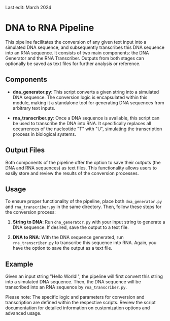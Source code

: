 Last edit: March 2024

# DNA to RNA Pipeline

This pipeline facilitates the conversion of any given text input into a simulated DNA sequence, and subsequently transcribes this DNA sequence into an RNA sequence. It consists of two main components: the DNA Generator and the RNA Transcriber. Outputs from both stages can optionally be saved as text files for further analysis or reference.

## Components

- **dna_generator.py**: This script converts a given string into a simulated DNA sequence. The conversion logic is encapsulated within this module, making it a standalone tool for generating DNA sequences from arbitrary text inputs.

- **rna_transcriber.py**: Once a DNA sequence is available, this script can be used to transcribe the DNA into RNA. It specifically replaces all occurrences of the nucleotide "T" with "U", simulating the transcription process in biological systems.

## Output Files

Both components of the pipeline offer the option to save their outputs (the DNA and RNA sequences) as text files. This functionality allows users to easily store and review the results of the conversion processes.

## Usage

To ensure proper functionality of the pipeline, place both `dna_generator.py` and `rna_transcriber.py` in the same directory. Then, follow these steps for the conversion process:

1. **String to DNA**: Run `dna_generator.py` with your input string to generate a DNA sequence. If desired, save the output to a text file.

2. **DNA to RNA**: With the DNA sequence generated, run `rna_transcriber.py` to transcribe this sequence into RNA. Again, you have the option to save the output as a text file.

## Example

Given an input string "Hello World!", the pipeline will first convert this string into a simulated DNA sequence. Then, the DNA sequence will be transcribed into an RNA sequence by `rna_transcriber.py`.

Please note: The specific logic and parameters for conversion and transcription are defined within the respective scripts. Review the script documentation for detailed information on customization options and advanced usage.
